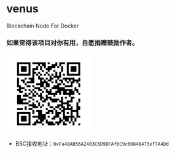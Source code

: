# venus
Blockchain Node For Docker

### 如果觉得该项目对你有用，自愿捐赠鼓励作者。
![img.png](img.png)
* BSC接收地址：`0xFa48AB56A2403C6D9BFAf6C9c6084B473ef7A4Dd`
